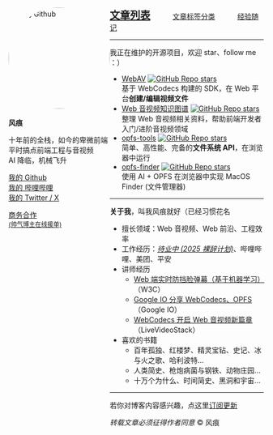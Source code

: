 <div id="home" style="display: flex;">
  <div class="avatar" style="">

<a href="https://github.com/hughfenghen" target="_blank" style="display: block; height: 203px;">
  <img src="https://avatars.githubusercontent.com/u/3307051?v=4" style="width: 200px; border-radius: 100%;" alt="我的 Github">
</a>

<p><strong>风痕</strong></p>

<p>十年前的全栈，如今的卑微前端<br/>平时搞点前端工程与音视频<br/>AI 降临，机械飞升</p>

<p>

<a href="https://github.com/hughfenghen" target="_blank">我的 Github</a><br>
<a href="https://space.bilibili.com/386916237" target="_blank">我的 哔哩哔哩</a><br>
<a href="https://x.com/hughfenghen" target="_blank">我的 Twitter / X</a><br>

<a href="https://fenghen.me/posts/2025/04/11/business-cooperation/" target="_blank" style="display: flex; flex-flow: column;">
  <span>商务合作</span><span style="font-size: 12px;">(帅气博主在线接单)</span>
</a>

<!-- <a href="https://t.zsxq.com/GlrxC" target="_blank">知识星球</a>（技术问答） -->

</p>

</div>

<!-- 右侧内容 -->
<div>

<p style="margin-top: 0;">
<a style="font-size: 20px; font-weight: bold;" href="./posts/">文章列表</a>
<a style="margin-left: 40px;" href="./tag/">文章标签分类</a>
<a style="margin-left: 40px;" href="https://github.com/hughfenghen/hughfenghen.github.io/issues?q=-label%3AGitalk%2C%E5%BF%83%E6%83%85%2C%E8%AF%97%E8%AF%8D%2CVssue+is%3Aopen+">经验随记</a>
</p>

---

我正在维护的开源项目，欢迎 star、follow me ：）

- <a href="https://github.com/WebAV-Tech/WebAV/">WebAV</a> <a href="https://github.com/WebAV-Tech/WebAV/"><img src="https://camo.githubusercontent.com/3bdb7ccd274b9c8cb3b351dbe63e794a2c48ad22b6265f4e65b6e78828e38a9c/68747470733a2f2f696d672e736869656c64732e696f2f6769746875622f73746172732f57656241562d546563682f5765624156" alt="GitHub Repo stars" data-canonical-src="https://img.shields.io/github/stars/WebAV-Tech/WebAV" style="max-width: 100%; vertical-align: text-bottom;"></a>  
  基于 WebCodecs 构建的 SDK，在 Web 平台**创建/编辑视频文件**
- <a href="https://github.com/hughfenghen/WebAV-KnowledgeGraph">Web 音视频知识图谱</a> <a href="https://github.com/hughfenghen/WebAV-KnowledgeGraph"><img src="https://camo.githubusercontent.com/6df38b87b28e83f2584c4da5e030ecfa6df61b3f33fef307d6d2e166fb3768c9/68747470733a2f2f696d672e736869656c64732e696f2f6769746875622f73746172732f6875676866656e6768656e2f57656241562d4b6e6f776c656467654772617068" alt="GitHub Repo stars" data-canonical-src="https://img.shields.io/github/stars/hughfenghen/WebAV-KnowledgeGraph" style="max-width: 100%; vertical-align: text-bottom;"></a>  
  整理 Web 音视频相关资料，帮助前端开发者入门/进阶音视频领域
- <a href="https://github.com/hughfenghen/opfs-tools/">opfs-tools</a> <a href="https://github.com/hughfenghen/opfs-tools/"><img src="https://camo.githubusercontent.com/5e7c8da8fa93887f658b81ac2fe4fcf5b69db136a10cb88a267e37f60d29270f/68747470733a2f2f696d672e736869656c64732e696f2f6769746875622f73746172732f6875676866656e6768656e2f6f7066732d746f6f6c73" alt="GitHub Repo stars" data-canonical-src="https://img.shields.io/github/stars/hughfenghen/opfs-tools" style="max-width: 100%; vertical-align: text-bottom;"></a>  
  简单、高性能、完备的**文件系统 API**，在浏览器中运行
- <a href="https://github.com/hughfenghen/opfs-finder/">opfs-finder</a> <a href="https://github.com/hughfenghen/opfs-finder"><img src="https://camo.githubusercontent.com/b893cb7667f6ffc40c655035304ad017f0aca23d35b2c9a9d4cf797c4008ea0a/68747470733a2f2f696d672e736869656c64732e696f2f6769746875622f73746172732f6875676866656e6768656e2f6f7066732d66696e646572" alt="GitHub Repo stars" data-canonical-src="https://img.shields.io/github/stars/hughfenghen/opfs-finder" style="max-width: 100%; vertical-align: text-bottom;"></a>  
  使用 AI + OPFS 在浏览器中实现 MacOS Finder (文件管理器)

---

**关于我**，叫我风痕就好（已经习惯花名

- 擅长领域：Web 音视频、Web 前沿、工程效率
- 工作经历：[_待业中 (2025 裸辞计划)_](https://fenghen.me/posts/2025/03/29/_2025-plan/)、哔哩哔哩、美团、平安
- 讲师经历
  - [Web 端实时防挡脸弹幕（基于机器学习）](https://fenghen.me/posts/2023/06/21/body-mask-danmaku/)（W3C）
  - [Google IO 分享 WebCodecs、OPFS](https://fenghen.me/posts/2024/08/13/google-io-webcodecs-opfs/) （Google IO）
  - [WebCodecs 开启 Web 音视频新篇章](https://fenghen.me/posts/2023/10/06/webcodecs-new-era-for-media-on-the-web/) （LiveVideoStack）
- 喜欢的书籍
  - 百年孤独、红楼梦、精灵宝钻、史记、冰与火之歌、哈利波特...
  - 人类简史、枪炮病菌与钢铁、动物庄园...
  - 十万个为什么、时间简史、黑洞和宇宙...

---

若你对博客内容感兴趣，点这里[订阅更新](./subscribe.html)

_转载文章必须征得作者同意_ &copy; 风痕

  </div>
</div>
